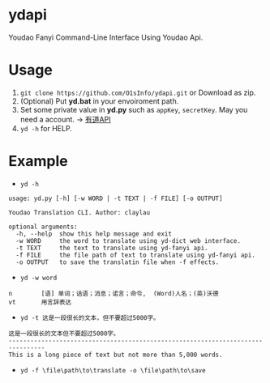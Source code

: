 # ydapi

Youdao Fanyi Command-Line Interface Using Youdao Api.

# Usage

1. `git clone https://github.com/O1sInfo/ydapi.git` or Download as zip.
2. (Optional) Put **yd.bat** in your envoiroment path.
3. Set some private value in **yd.py** such as `appKey`, `secretKey`. May you need a account. -> [有道API](http://ai.youdao.com/)
3. `yd -h` for HELP. 

# Example

* `yd -h`
```
usage: yd.py [-h] [-w WORD | -t TEXT | -f FILE] [-o OUTPUT]

Youdao Translation CLI. Author: claylau

optional arguments:
  -h, --help  show this help message and exit
  -w WORD     the word to translate using yd-dict web interface.
  -t TEXT     the text to translate using yd-fanyi api.
  -f FILE     the file path of text to translate using yd-fanyi api.
  -o OUTPUT   to save the translatin file when -f effects.
```
* `yd -w word`
```
n        [语] 单词；话语；消息；诺言；命令,  (Word)人名；(英)沃德
vt       用言辞表达
```
* `yd -t 这是一段很长的文本，但不要超过5000字。 `
```
这是一段很长的文本但不要超过5000字。
--------------------------------------------------------------------------------
This is a long piece of text but not more than 5,000 words.
```
* `yd -f \file\path\to\translate -o \file\path\to\save`

